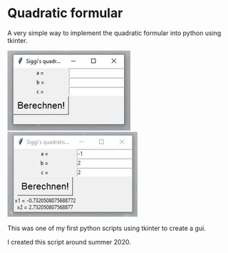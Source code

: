 # Quadratic formular
A very simple way to implement the quadratic formular into python using tkinter.

![alt text](https://raw.githubusercontent.com/FabianSig/Quadratic-formula/main/pictures/formula_1.JPG?raw=true)
![alt text](https://raw.githubusercontent.com/FabianSig/Quadratic-formula/main/pictures/formula_2.JPG?raw=true)

This was one of my first python scripts using tkinter to create a gui.

I created this script around summer 2020.
